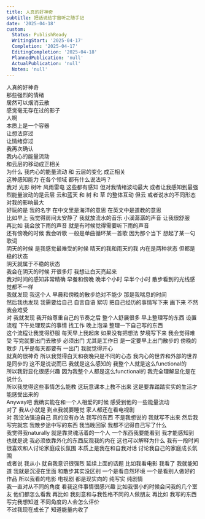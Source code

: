 ```yaml
---
title: 人真的好神奇
subtitle: 把话说给宇宙听之随手记
date: '2025-04-18'
custom:
  Status: PublishReady
  WritingStart: '2025-04-17'
  Completion: '2025-04-17'
  EditingCompletion: '2025-04-18'
  PlannedPublication: 'null'
  ActualPublication: 'null'
  Notes: 'null'
---    
```

人真的好神奇  
那些强烈的情绪  
居然可以烟消云散  
感觉毫无存在过的影子    
人啊  
本质上是一个容器  
让想法穿过  
让情绪穿过    
我再次确认  
我内心的能量流动  
和云层的移动成正相关    
为什么 我内心的能量流动 和 云层的变化 成正相关    
这种感知能力 在各个领域 都有什么说法吗？    
我对 光影 树叶 风雨雷电 这些都有感知 但对我情绪波动最大 或者让我感知到最强烈能量波动的是云层 云和蓝天 和 树 和 草 的整体互动 但云 或者说水的不同形态 对我的影响最大    
好玩的是 我的名字 在中文里是海洋的意思 在英文中是道教的意思    
比如早上 我觉得房间太安静了 我就放流水的音乐 小溪潺潺的声音 让我很舒服    
再比如 我会放下雨的声音 就是有时候觉得需要听下雨的声音    
还有傍晚的时候 我会听歌 一般是单曲循环某一首歌 因为那个当下 想起了某一句歌词    
阴天的时候 是我感觉最难受的时候 晴天的我和雨天的我 内在是两种状态 但都是稳的状态    
阴天就属于不稳的状态    
我会在阴天的时候 开很多灯 我想让白天亮起来    
我对时间的感知非常精确 早餐和傍晚 晚半个小时 早半个小时 散步看到的光线感觉都不一样    
我就发现 我这个人 早晨和傍晚的散步绝对不能少 那是我喘息的时间    
然后我也发现 我需要给自己 自言自语 絮叨 把自己经历的事情写下来 画下来 不然我会难受    
对 我就发现 我开始尊重自己的节奏之后 整个人舒展很多 早上整理写的东西 设置流程 下午处理现实的事情 找工作 晚上泡澡 整理一下自己写的东西    
这个流程让我觉得舒服 每天早上我起床 如果没有把想法 梦境写下来 我会觉得难受 写完就要出门去散步 必须出门 尤其是工作日 是一定要早上出门散步的 傍晚的散步 几乎是每天都要有 一出门 我就觉得开心    
就真的很神奇 所以我觉得白天和夜晚只是不同的心态 我内心的世界和外部的世界是同步的 这不是说说而已 我就是这么感知的 我整个人就是这么functional的    
所以我對显化很感兴趣 因为我整个人都是这么functional的 我完全理解显化是在说什么    
所以我觉得这些事情怎么能教 这玩意课本上教不出来 这是要靠踏踏实实的生活才能感受出来的    
Anyway吧 我确实能在和一个人相爱的时候 感受到他的一些能量流动    
对了 我从小就是 到点我就要睡觉 家人都还在看电视剧    
对 我没法强迫自己 真的没有办法 我写的东西 不是我想说的 我就写不出来 然后我写完就忘 我散步途中写的东西 我当晚回家 我都不记得自己写了什么    
我觉得我naturally 就是靠灵魂活着的一个人 一个东西我要能看到 我才能感知到 也就是说 我必须依靠外化的东西反观我的内在 这也可以解释为什么 我有一段时间很喜欢和人讨论家庭成长氛围 本质上是我在和自我对话 讨论我自己的家庭成长氛围    
或者说 我从小 就自我意识很强烈 延续上面的话题 比如我看电影 我看了 我就能知道 我就是沉浸在里面 和散步其实没区别 一个是看自然环境 一个是看别人做好的作品 所以我看的电影 电视剧 都是现实向的 纯写实 纯剧情    
我一直对从不同的角度 看我这件事情很感兴趣 比如我很小的时候会问我的几个室友 他们都怎么看我 再比如 我刻意和与我性格不同的人做朋友 再比如 我写的东西 写完我想知道 不同角度的人会怎么评价    
不过我现在成长了 知道能量内收了    

